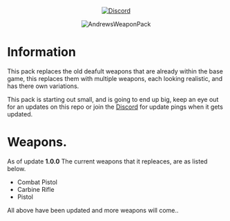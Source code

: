 <div align=center>

[![Discord](https://img.shields.io/badge/Discord-Join%20Community-blue?style=for-the-badge&logo=discord)](https://discord.gg/4WY5p4jzMq)

![AndrewsWeaponPack](https://user-images.githubusercontent.com/121670301/214550194-2afdc36b-1b10-4c18-8c6b-e02eb6ef8c29.png)
</div>

# Information

This pack replaces the old deafult weapons that are already within the base game, this replaces them with multiple weapons, each looking realistic, and has there own variations.

This pack is starting out small, and is going to end up big, keep an eye out for an updates on this repo or join the [Discord](https://discord.gg/4WY5p4jzMq) for update pings when it gets updated.


# Weapons.
As of update **1.0.0**
The current weapons that it repleaces, are as listed below.

* Combat Pistol
* Carbine Rifle
* Pistol

All above have been updated and more weapons will come..

